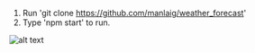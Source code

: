 1. Run 'git clone https://github.com/manlaig/weather_forecast'
2. Type 'npm start' to run.

![alt text](https://github.com/manlaig/weather_forecast/blob/master/public/images/WeatherAppPhoto.png)
